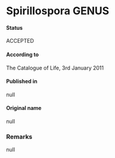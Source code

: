 Spirillospora GENUS
=======

#### Status
ACCEPTED

#### According to
The Catalogue of Life, 3rd January 2011

#### Published in
null

#### Original name
null

### Remarks
null
